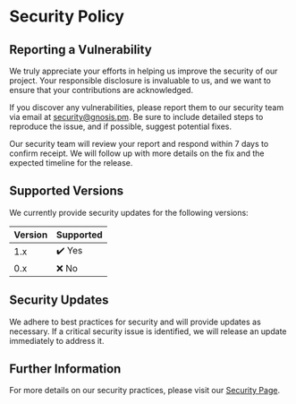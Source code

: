 # Security Policy

## Reporting a Vulnerability

We truly appreciate your efforts in helping us improve the security of our project. Your responsible disclosure is invaluable to us, and we want to ensure that your contributions are acknowledged.

If you discover any vulnerabilities, please report them to our security team via email at security@gnosis.pm. Be sure to include detailed steps to reproduce the issue, and if possible, suggest potential fixes.

Our security team will review your report and respond within 7 days to confirm receipt. We will follow up with more details on the fix and the expected timeline for the release.

## Supported Versions

We currently provide security updates for the following versions:

| Version | Supported          |
| ------- | ------------------ |
| 1.x     | ✔️ Yes             |
| 0.x     | ❌ No              |

## Security Updates

We adhere to best practices for security and will provide updates as necessary. If a critical security issue is identified, we will release an update immediately to address it.

## Further Information

For more details on our security practices, please visit our [Security Page](https://gnosis.pm/security).
